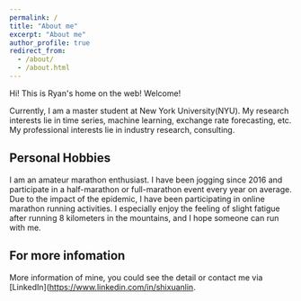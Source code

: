 ```yaml
---
permalink: /
title: "About me"
excerpt: "About me"
author_profile: true
redirect_from: 
  - /about/
  - /about.html
---
```


Hi! This is Ryan's home on the web! Welcome!

Currently, I am a master student at New York University(NYU). My research interests lie in time series, machine learning, exchange rate forecasting, etc. My professional interests lie in industry research, consulting.

Personal Hobbies
------
I am an amateur marathon enthusiast. I have been jogging since 2016 and participate in a half-marathon or full-marathon event every year on average. Due to the impact of the epidemic, I have been participating in online marathon running activities. I especially enjoy the feeling of slight fatigue after running 8 kilometers in the mountains, and I hope someone can run with me.

For more infomation
------
More information of mine, you could see the detail or contact me via [LinkedIn](https://www.linkedin.com/in/shixuanlin.

